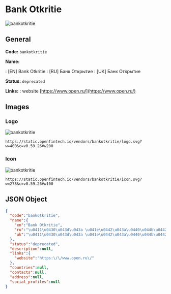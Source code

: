 
# Bank Otkritie 
![bankotkritie](https://static.openfintech.io/vendors/bankotkritie/logo.svg?w=400&c=v0.59.26#w200)  

## General 
 
**Code:** `bankotkritie` 
 
**Name:** 
 
:	[EN] Bank Otkritie 
:	[RU] Банк Открытие 
:	[UK] Банк Открытие 
 
**Status:** `deprecated` 
 
**Links:** 
: website [https://www.open.ru/](https://www.open.ru/) 
 

## Images 

### Logo 
 
![bankotkritie](https://static.openfintech.io/vendors/bankotkritie/logo.svg?w=400&c=v0.59.26#w200)  

```
https://static.openfintech.io/vendors/bankotkritie/logo.svg?w=400&c=v0.59.26#w200
```  

### Icon 
 
![bankotkritie](https://static.openfintech.io/vendors/bankotkritie/icon.svg?w=278&c=v0.59.26#w100)  

```
https://static.openfintech.io/vendors/bankotkritie/icon.svg?w=278&c=v0.59.26#w100
```  

## JSON Object 

```json
{
  "code":"bankotkritie",
  "name":{
    "en":"Bank Otkritie",
    "ru":"\u0411\u0430\u043d\u043a \u041e\u0442\u043a\u0440\u044b\u0442\u0438\u0435",
    "uk":"\u0411\u0430\u043d\u043a \u041e\u0442\u043a\u0440\u044b\u0442\u0438\u0435"
  },
  "status":"deprecated",
  "description":null,
  "links":{
    "website":"https:\/\/www.open.ru\/"
  },
  "countries":null,
  "contacts":null,
  "address":null,
  "social_profiles":null
}
```  
